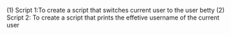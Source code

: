 (1) Script 1:To create a script that switches current user to the user betty
(2) Script 2: To create a script that prints the effetive username of the current user
